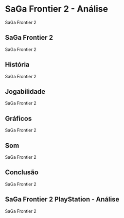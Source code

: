 ---
---

# SaGa Frontier 2 - Análise

SaGa Frontier 2

## SaGa Frontier 2

SaGa Frontier 2

## História

SaGa Frontier 2

## Jogabilidade

SaGa Frontier 2

## Gráficos

SaGa Frontier 2

## Som

SaGa Frontier 2

## Conclusão

SaGa Frontier 2

## SaGa Frontier 2 PlayStation - Análise

SaGa Frontier 2

